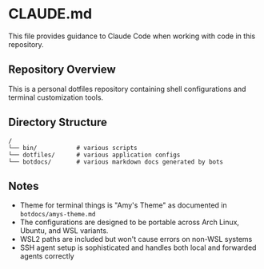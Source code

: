# CLAUDE.md

This file provides guidance to Claude Code when working with code in this repository.

## Repository Overview

This is a personal dotfiles repository containing shell configurations and terminal customization tools.

## Directory Structure

```
/
└── bin/           # various scripts
└── dotfiles/      # various application configs
└── botdocs/       # various markdown docs generated by bots
```

## Notes

- Theme for terminal things is "Amy's Theme" as documented in `botdocs/amys-theme.md`
- The configurations are designed to be portable across Arch Linux, Ubuntu, and WSL variants.
- WSL2 paths are included but won't cause errors on non-WSL systems
- SSH agent setup is sophisticated and handles both local and forwarded agents correctly

